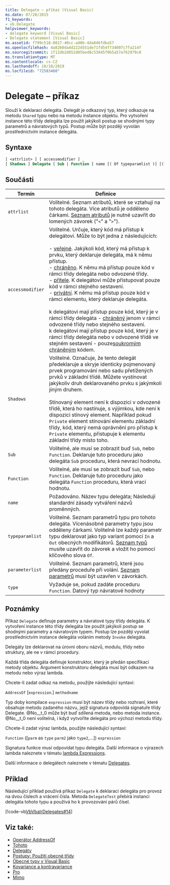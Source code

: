 ```yaml
---
title: Delegate – příkaz (Visual Basic)
ms.date: 07/20/2015
f1_keywords:
- vb.Delegate
helpviewer_keywords:
- delegate keyword [Visual Basic]
- Delegate statement [Visual Basic]
ms.assetid: f799c518-0817-40cc-ad0b-4da846fdba57
ms.openlocfilehash: 4a8260da4d2224551de71fd54f734007c7fa214f
ms.sourcegitcommit: 1f12db2d852d05bed8c53845f0b5a57a762979c8
ms.translationtype: MT
ms.contentlocale: cs-CZ
ms.lasthandoff: 10/18/2019
ms.locfileid: "72583460"
---
```

# <a name="delegate-statement"></a>Delegate – příkaz
Slouží k deklaraci delegáta. Delegát je odkazový typ, který odkazuje na metodu `Shared` typu nebo na metodu instance objektu. Pro vytvoření instance této třídy delegáta lze použít jakýkoli postup se shodnými typy parametrů a návratových typů. Postup může být později vyvolán prostřednictvím instance delegáta.  
  
## <a name="syntax"></a>Syntaxe  
  
```vb  
[ <attrlist> ] [ accessmodifier ] _  
[ Shadows ] Delegate [ Sub | Function ] name [( Of typeparamlist )] [([ parameterlist ])] [ As type ]  
```  
  
## <a name="parts"></a>Součásti  
  
|Termín|Definice|  
|---|---|  
|`attrlist`|Volitelné. Seznam atributů, které se vztahují na tohoto delegáta. Více atributů je odděleno čárkami. [Seznam atributů](../../../visual-basic/language-reference/statements/attribute-list.md) je nutné uzavřít do lomených závorek ("`<`" a "`>`").|  
|`accessmodifier`|Volitelné. Určuje, který kód má přístup k delegátovi. Může to být jedna z následujících:<br /><br /> - [veřejné](../../../visual-basic/language-reference/modifiers/public.md). Jakýkoli kód, který má přístup k prvku, který deklaruje delegáta, má k němu přístup.<br />-   [chráněno](../../../visual-basic/language-reference/modifiers/protected.md). K němu má přístup pouze kód v rámci třídy delegáta nebo odvozené třídy.<br />-   [přítele](../../../visual-basic/language-reference/modifiers/friend.md). K delegátovi může přistupovat pouze kód v rámci stejného sestavení.<br />- [privátní](../../../visual-basic/language-reference/modifiers/private.md). K němu má přístup pouze kód v rámci elementu, který deklaruje delegáta.<br /><br /> k delegátovi mají přístup pouze kód, který je v rámci třídy delegáta - [chráněný](../../language-reference/modifiers/protected-friend.md) jenom v rámci odvozené třídy nebo stejného sestavení. <br />k delegátovi mají přístup pouze kód, který je v rámci třídy delegáta nebo v odvozené třídě ve stejném sestavení -  pouze[soukromým chráněným](../../language-reference/modifiers/private-protected.md) kódem. |  
|`Shadows`|Volitelné. Označuje, že tento delegát předeklaruje a skryje identicky pojmenovaný prvek programování nebo sadu přetížených prvků v základní třídě. Můžete vystínovat jakýkoliv druh deklarovaného prvku s jakýmkoli jiným druhem.<br /><br /> Stínovaný element není k dispozici v odvozené třídě, která ho nastínuje, s výjimkou, kde není k dispozici stínový element. Například pokud `Private` element stínování elementu základní třídy, kód, který nemá oprávnění pro přístup k `Private` elementu, přistupuje k elementu základní třídy místo toho.|  
|`Sub`|Volitelné, ale musí se zobrazit buď `Sub`, nebo `Function`. Deklaruje tuto proceduru jako delegáta `Sub` proceduru, která nevrací hodnotu.|  
|`Function`|Volitelné, ale musí se zobrazit buď `Sub`, nebo `Function`. Deklaruje tuto proceduru jako delegáta `Function` proceduru, která vrací hodnotu.|  
|`name`|Požadováno. Název typu delegáta; Následují standardní zásady vytváření názvů proměnných.|  
|`typeparamlist`|Volitelné. Seznam parametrů typu pro tohoto delegáta. Vícenásobné parametry typu jsou odděleny čárkami. Volitelně lze každý parametr typu deklarovat jako typ variant pomocí `In` a `Out` obecných modifikátorů. [Seznam typů](../../../visual-basic/language-reference/statements/type-list.md) musíte uzavřít do závorek a vložit ho pomocí klíčového slova `Of`.|  
|`parameterlist`|Volitelné. Seznam parametrů, které jsou předány proceduře při volání. [Seznam parametrů](../../../visual-basic/language-reference/statements/parameter-list.md) musí být uzavřen v závorkách.|  
|`type`|Vyžaduje se, pokud zadáte proceduru `Function`. Datový typ návratové hodnoty|  
  
## <a name="remarks"></a>Poznámky  
 Příkaz `Delegate` definuje parametry a návratové typy třídy delegáta. K vytvoření instance této třídy delegáta lze použít jakýkoli postup se shodnými parametry a návratovým typem. Postup lze později vyvolat prostřednictvím instance delegáta voláním metody `Invoke` delegáta.  
  
 Delegáty lze deklarovat na úrovni oboru názvů, modulu, třídy nebo struktury, ale ne v rámci procedury.  
  
 Každá třída delegáta definuje konstruktor, který je předán specifikaci metody objektu. Argument konstruktoru delegáta musí být odkazem na metodu nebo výraz lambda.  
  
 Chcete-li zadat odkaz na metodu, použijte následující syntaxi:  
  
 `AddressOf` [`expression`.] `methodname`  
  
 Typ doby kompilace `expression` musí být název třídy nebo rozhraní, které obsahuje metodu zadaného názvu, jejíž signatura odpovídá signatuře třídy Delegate. @No__t_0 může být buď sdílená metoda, nebo metoda instance. @No__t_0 není volitelná, i když vytvoříte delegáta pro výchozí metodu třídy.  
  
 Chcete-li zadat výraz lambda, použijte následující syntaxi:  
  
 `Function` ([`parm` as `type` `parm2` jako `type2`,...])  `expression`  
  
 Signatura funkce musí odpovídat typu delegáta. Další informace o výrazech lambda naleznete v tématu [lambda Expressions](../../../visual-basic/programming-guide/language-features/procedures/lambda-expressions.md).  
  
 Další informace o delegátech naleznete v tématu [Delegates](../../../visual-basic/programming-guide/language-features/delegates/index.md).  
  
## <a name="example"></a>Příklad  
 Následující příklad používá příkaz `Delegate` k deklaraci delegáta pro provoz na dvou číslech a vrácení čísla. Metoda `DelegateTest` přebírá instanci delegáta tohoto typu a používá ho k provozování párů čísel.  
  
 [!code-vb[VbVbalrDelegates#14](~/samples/snippets/visualbasic/VS_Snippets_VBCSharp/VbVbalrDelegates/VB/Class1.vb#14)]  
  
## <a name="see-also"></a>Viz také:

- [Operátor AddressOf](../../../visual-basic/language-reference/operators/addressof-operator.md)
- [Tohoto](../../../visual-basic/language-reference/statements/of-clause.md)
- [Delegáty](../../../visual-basic/programming-guide/language-features/delegates/index.md)
- [Postupy: Použití obecné třídy](../../../visual-basic/programming-guide/language-features/data-types/how-to-use-a-generic-class.md)
- [Obecné typy v Visual Basic](../../../visual-basic/programming-guide/language-features/data-types/generic-types.md)
- [Kovariance a kontravariance](../../programming-guide/concepts/covariance-contravariance/index.md)
- [Pro](../../../visual-basic/language-reference/modifiers/in-generic-modifier.md)
- [Mimo](../../../visual-basic/language-reference/modifiers/out-generic-modifier.md)
